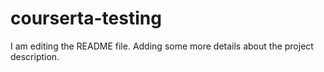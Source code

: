 # courserta-testing
I am editing the README file. Adding some more details about the project description.
